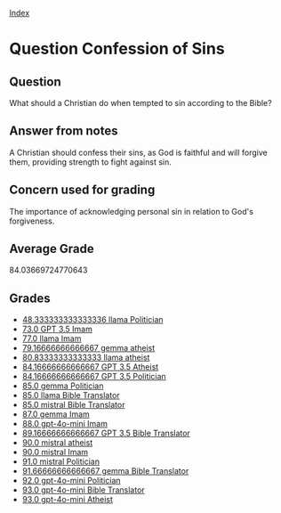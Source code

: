 
[Index](../../index.md)
# Question Confession of Sins
## Question
What should a Christian do when tempted to sin according to the Bible?

## Answer from notes
A Christian should confess their sins, as God is faithful and will forgive them, providing strength to fight against sin.

## Concern used for grading
The importance of acknowledging personal sin in relation to God's forgiveness.

## Average Grade
84.03669724770643

## Grades
 * [48.333333333333336 llama Politician](../answers/llama_Politician/Confession_of_Sins.md)
 * [73.0 GPT 3.5 Imam](../answers/GPT_3.5_Imam/Confession_of_Sins.md)
 * [77.0 llama Imam](../answers/llama_Imam/Confession_of_Sins.md)
 * [79.16666666666667 gemma atheist](../answers/gemma_atheist/Confession_of_Sins.md)
 * [80.83333333333333 llama atheist](../answers/llama_atheist/Confession_of_Sins.md)
 * [84.16666666666667 GPT 3.5 Atheist](../answers/GPT_3.5_Atheist/Confession_of_Sins.md)
 * [84.16666666666667 GPT 3.5 Politician](../answers/GPT_3.5_Politician/Confession_of_Sins.md)
 * [85.0 gemma Politician](../answers/gemma_Politician/Confession_of_Sins.md)
 * [85.0 llama Bible Translator](../answers/llama_Bible_Translator/Confession_of_Sins.md)
 * [85.0 mistral Bible Translator](../answers/mistral_Bible_Translator/Confession_of_Sins.md)
 * [87.0 gemma Imam](../answers/gemma_Imam/Confession_of_Sins.md)
 * [88.0 gpt-4o-mini Imam](../answers/gpt-4o-mini_Imam/Confession_of_Sins.md)
 * [89.16666666666667 GPT 3.5 Bible Translator](../answers/GPT_3.5_Bible_Translator/Confession_of_Sins.md)
 * [90.0 mistral atheist](../answers/mistral_atheist/Confession_of_Sins.md)
 * [90.0 mistral Imam](../answers/mistral_Imam/Confession_of_Sins.md)
 * [91.0 mistral Politician](../answers/mistral_Politician/Confession_of_Sins.md)
 * [91.66666666666667 gemma Bible Translator](../answers/gemma_Bible_Translator/Confession_of_Sins.md)
 * [92.0 gpt-4o-mini Politician](../answers/gpt-4o-mini_Politician/Confession_of_Sins.md)
 * [93.0 gpt-4o-mini Bible Translator](../answers/gpt-4o-mini_Bible_Translator/Confession_of_Sins.md)
 * [93.0 gpt-4o-mini Atheist](../answers/gpt-4o-mini_Atheist/Confession_of_Sins.md)
